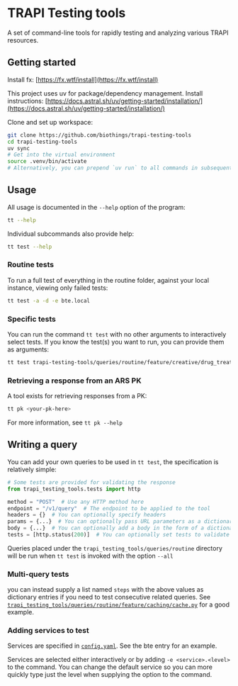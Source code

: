 # TRAPI Testing tools

A set of command-line tools for rapidly testing and analyzing various TRAPI resources.

## Getting started

Install fx: [https://fx.wtf/install](https://fx.wtf/install)

This project uses uv for package/dependency management. Install instructions: [https://docs.astral.sh/uv/getting-started/installation/](https://docs.astral.sh/uv/getting-started/installation/)

Clone and set up workspace:

```bash
git clone https://github.com/biothings/trapi-testing-tools
cd trapi-testing-tools
uv sync
# Get into the virtual environment
source .venv/bin/activate
# Alternatively, you can prepend `uv run` to all commands in subsequent sections
```

## Usage

All usage is documented in the `--help` option of the program:

```bash
tt --help
```

Individual subcommands also provide help:

```bash
tt test --help
```

### Routine tests

To run a full test of everything in the routine folder, against your local instance, viewing only failed tests:

```bash
tt test -a -d -e bte.local
```

### Specific tests

You can run the command `tt test` with no other arguments to interactively select tests. If you know the test(s) you want to run, you can provide them as arguments:

```bash
tt test trapi-testing-tools/queries/routine/feature/creative/drug_treats_disease.hurl
```

### Retrieving a response from an ARS PK

A tool exists for retrieving responses from a PK:

```bash
tt pk <your-pk-here>
```

For more information, see `tt pk --help`

## Writing a query

You can add your own queries to be used in `tt test`, the specification is relatively simple:

```python
# Some tests are provided for validating the response
from trapi_testing_tools.tests import http

method = "POST"  # Use any HTTP method here
endpoint = "/v1/query"  # The endpoint to be applied to the tool
headers = {}  # You can optionally specify headers
params = {...}  # You can optionally pass URL parameters as a dictionary of param_name: value
body = {...}  # You can optionally add a body in the form of a dictionary
tests = [http.status(200)]  # You can optionally set tests to validate the response
```

Queries placed under the `trapi_testing_tools/queries/routine` directory will be run when `tt test` is invoked with the option `--all`

### Multi-query tests

you can instead supply a list named `steps` with the above values as dictionary entries if you need to test consecutive related queries. See [`trapi_testing_tools/queries/routine/feature/caching/cache.py`](https://github.com/biothings/bte-hurl/blob/main/trapi_testing_tools/queries/routine/feature/caching/cache.py) for a good example.

### Adding services to test

Services are specified in [`config.yaml`](https://github.com/biothings/bte-hurl/blob/main/config.yaml). See the bte entry for an example.

Services are selected either interactively or by adding `-e <service>.<level>` to the command. You can change the default service so you can more quickly type just the level when supplying the option to the command.
